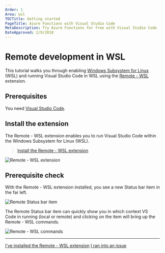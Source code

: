 ```yaml
---
Order: 1
Area: wsl
TOCTitle: Getting started
PageTitle: Azure Functions with Visual Studio Code
MetaDescription: Try Azure Functions for free with Visual Studio Code
DateApproved: 2/9/2018
---
```

# Remote development in WSL

This tutorial walks you through enabling [Windows Subsystem for Linux](https://docs.microsoft.com/windows/wsl/install-win10) (WSL) and running Visual Studio Code in WSL using the [Remote - WSL](https://marketplace.visualstudio.com/items?itemName=ms-vscode-remote.remote-wsl) extension.

## Prerequisites

You need [Visual Studio Code](https://code.visualstudio.com/).

## Install the extension

The Remote - WSL extension enables you to run Visual Studio Code within the Windows Subsystem for Linux (WSL).

> <a class="tutorial-install-extension-btn" href="vscode:extension/ms-vscode-remote.remote-wsl">Install the Remote - WSL extension</a>

![Remote - WSL extension](images/wsl/remote-wsl-extension.png)

## Prerequisite check

With the Remote - WSL extension installed, you see a new Status bar item in the far left.

![Remote Status bar item](images/wsl/remote-status-bar.png)

The Remote Status bar item can quickly show you in which context VS Code in running (local or remote) and clicking on the item will bring up the Remote - WSL commands.

![Remote - WSL commands](images/wsl/remote-wsl-commands.png)

----

<a class="tutorial-next-btn" href="/remote-tutorials/wsl/enable-wsl">I've installed the Remote - WSL extension</a>
<a class="tutorial-feedback-btn" onclick="reportIssue('remote-tutorials-wsl', 'getting-started')" href="javascript:void(0)">I ran into an issue</a>
